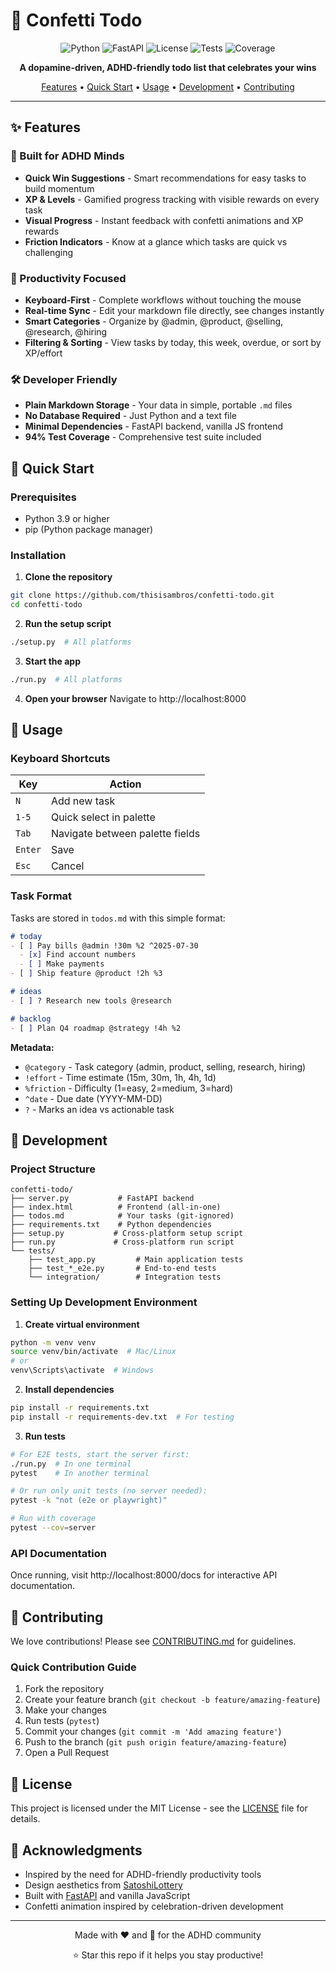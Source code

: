 # 🎉 Confetti Todo

<div align="center">

![Python](https://img.shields.io/badge/python-3.9%2B-blue)
![FastAPI](https://img.shields.io/badge/FastAPI-0.104.1-009688)
![License](https://img.shields.io/badge/license-MIT-green)
![Tests](https://img.shields.io/badge/tests-passing-brightgreen)
![Coverage](https://img.shields.io/badge/coverage-94%25-brightgreen)

**A dopamine-driven, ADHD-friendly todo list that celebrates your wins**

[Features](#features) • [Quick Start](#quick-start) • [Usage](#usage) • [Development](#development) • [Contributing](#contributing)

</div>

---

## ✨ Features

### 🎯 Built for ADHD Minds
- **Quick Win Suggestions** - Smart recommendations for easy tasks to build momentum
- **XP & Levels** - Gamified progress tracking with visible rewards on every task
- **Visual Progress** - Instant feedback with confetti animations and XP rewards
- **Friction Indicators** - Know at a glance which tasks are quick vs challenging

### 🚀 Productivity Focused
- **Keyboard-First** - Complete workflows without touching the mouse
- **Real-time Sync** - Edit your markdown file directly, see changes instantly
- **Smart Categories** - Organize by @admin, @product, @selling, @research, @hiring
- **Filtering & Sorting** - View tasks by today, this week, overdue, or sort by XP/effort

### 🛠 Developer Friendly
- **Plain Markdown Storage** - Your data in simple, portable `.md` files
- **No Database Required** - Just Python and a text file
- **Minimal Dependencies** - FastAPI backend, vanilla JS frontend
- **94% Test Coverage** - Comprehensive test suite included

## 🚀 Quick Start

### Prerequisites
- Python 3.9 or higher
- pip (Python package manager)

### Installation

1. **Clone the repository**
```bash
git clone https://github.com/thisisambros/confetti-todo.git
cd confetti-todo
```

2. **Run the setup script**
```bash
./setup.py  # All platforms
```

3. **Start the app**
```bash
./run.py  # All platforms
```

4. **Open your browser**
Navigate to http://localhost:8000

## 📖 Usage

### Keyboard Shortcuts

| Key | Action |
|-----|--------|
| `N` | Add new task |
| `1-5` | Quick select in palette |
| `Tab` | Navigate between palette fields |
| `Enter` | Save |
| `Esc` | Cancel |

### Task Format

Tasks are stored in `todos.md` with this simple format:

```markdown
# today
- [ ] Pay bills @admin !30m %2 ^2025-07-30
  - [x] Find account numbers
  - [ ] Make payments
- [ ] Ship feature @product !2h %3

# ideas
- [ ] ? Research new tools @research

# backlog
- [ ] Plan Q4 roadmap @strategy !4h %2
```

**Metadata:**
- `@category` - Task category (admin, product, selling, research, hiring)
- `!effort` - Time estimate (15m, 30m, 1h, 4h, 1d)
- `%friction` - Difficulty (1=easy, 2=medium, 3=hard)
- `^date` - Due date (YYYY-MM-DD)
- `?` - Marks an idea vs actionable task

## 🔧 Development

### Project Structure
```
confetti-todo/
├── server.py           # FastAPI backend
├── index.html          # Frontend (all-in-one)
├── todos.md            # Your tasks (git-ignored)
├── requirements.txt    # Python dependencies
├── setup.py           # Cross-platform setup script
├── run.py             # Cross-platform run script
└── tests/
    ├── test_app.py         # Main application tests
    ├── test_*_e2e.py       # End-to-end tests
    └── integration/        # Integration tests
```

### Setting Up Development Environment

1. **Create virtual environment**
```bash
python -m venv venv
source venv/bin/activate  # Mac/Linux
# or
venv\Scripts\activate  # Windows
```

2. **Install dependencies**
```bash
pip install -r requirements.txt
pip install -r requirements-dev.txt  # For testing
```

3. **Run tests**
```bash
# For E2E tests, start the server first:
./run.py  # In one terminal
pytest    # In another terminal

# Or run only unit tests (no server needed):
pytest -k "not (e2e or playwright)"

# Run with coverage
pytest --cov=server
```

### API Documentation

Once running, visit http://localhost:8000/docs for interactive API documentation.

## 🤝 Contributing

We love contributions! Please see [CONTRIBUTING.md](CONTRIBUTING.md) for guidelines.

### Quick Contribution Guide

1. Fork the repository
2. Create your feature branch (`git checkout -b feature/amazing-feature`)
3. Make your changes
4. Run tests (`pytest`)
5. Commit your changes (`git commit -m 'Add amazing feature'`)
6. Push to the branch (`git push origin feature/amazing-feature`)
7. Open a Pull Request

## 📄 License

This project is licensed under the MIT License - see the [LICENSE](LICENSE) file for details.

## 🙏 Acknowledgments

- Inspired by the need for ADHD-friendly productivity tools
- Design aesthetics from [SatoshiLottery](https://github.com/mrawsky/CryptoCracker)
- Built with [FastAPI](https://fastapi.tiangolo.com/) and vanilla JavaScript
- Confetti animation inspired by celebration-driven development

---

<div align="center">
Made with ❤️ and 🎉 for the ADHD community

⭐ Star this repo if it helps you stay productive!
</div>